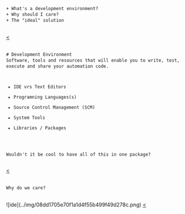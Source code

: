 <section>
  <pre><code data-trim data-noescape>
+ What's a development environment?
+ Why should I care?
+ The "ideal" solution
  </code></pre>
  <a href="slides.html"><</a>
</section>
<section>
  <pre><code data-trim data-noescape>
# Development Environment
Software, tools and resources that will enable you to write, test, execute and share your automation code.

+ IDE vrs Text Editors
+ Programning Languages(s)
+ Source Control Management (SCM)
+ System Tools
+ Libraries / Packages

Wouldn't it be cool to have all of this in one package?
  </code></pre>
  <a href="slides.html"><</a>
</section>
<section>
  <pre><code data-trim data-noescape>
Why do we care?
  </code></pre>
![ide](../img/08dd1705e70f1a1d4f55b499f49d278c.png)
  <a href="slides.html"><</a> 
</section>